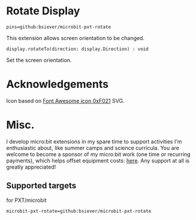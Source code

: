 # Rotate Display

```package
pins=github:bsiever/microbit-pxt-rotate
```

This extension allows screen orientation to be changed. 


```sig
display.rotateTo(direction: display.Direction) : void
```

Set the screen orientation.


# Acknowledgements 

Icon based on [Font Awesome icon 0xF021](https://www.iconfinder.com/search?q=f021) SVG.

# Misc. 

I develop micro:bit extensions in my spare time to support activities I'm enthusiastic about, like summer camps and science curricula.  You are welcome to become a sponsor of my micro:bit work (one time or recurring payments), which helps offset equipment costs: [here](https://github.com/sponsors/bsiever). Any support at all is greatly appreciated!

## Supported targets

for PXT/microbit

```package
microbit-pxt-rotate=github:bsiever/microbit-pxt-rotate
```

<script src="https://makecode.com/gh-pages-embed.js"></script>
<script>makeCodeRender("{{ site.makecode.home_url }}", "{{ site.github.owner_name }}/{{ site.github.repository_name }}");</script>